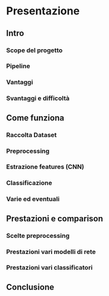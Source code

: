 # Presentazione

## Intro

### Scope del progetto

### Pipeline

### Vantaggi

### Svantaggi e difficoltà

## Come funziona

### Raccolta Dataset 

### Preprocessing

### Estrazione features (CNN)

### Classificazione

### Varie ed eventuali

## Prestazioni e comparison

### Scelte preprocessing

### Prestazioni  vari modelli di rete

### Prestazioni vari classificatori

## Conclusione

